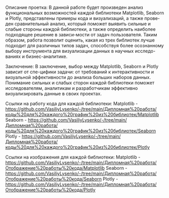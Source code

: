Описание проетка:
В данной работе будет произведен анализ функциональных возможностей каждой библиотеки Matplotlib, Seaborn и Plotly, представлены примеры кода и визуализаций, а также прове-ден сравнительный анализ, который поможет выявить сильные и слабые стороны каждой библиотеки, а также определить наиболее подходящее решение в зависи-мости от задач пользователя. Таким образом, работа позволит оценить, какая из трех библиотек лучше подходит для различных типов задач, способствуя более осознанному выбору инструмента для визуализации данных в научных исследо-ваниях и бизнес-аналитике.

Заключение:
В заключение, выбор между Matplotlib, Seaborn и Plotly зависит от спе-цифики задачи: от требований к интерактивности и визуальной эффективности до анализа больших наборов данных. Понимание сильных и слабых сторон каждой библиотеки поможет исследователям, аналитикам и разработчикам эффективно визуализировать данные в своих проектах.

Ссылки на работу кода для каждой библиотеки:
  Matplotlib - https://github.com/VasiliyLysenko/-/tree/main/Дипломная%20работа/коды%20для%20каждого%20график%20из%20библиотек/Matplotlib
  Seaborn - https://github.com/VasiliyLysenko/-/tree/main/Дипломная%20работа/коды%20для%20каждого%20график%20из%20библиотек/Seaborn
  Plotly - https://github.com/VasiliyLysenko/-/tree/main/Дипломная%20работа/коды%20для%20каждого%20график%20из%20библиотек/Plotly
  
Ссылки на изображения для каждой библиотеки:
  Matplotlib - https://github.com/VasiliyLysenko/-/tree/main/Дипломная%20работа/Отображение%20работы%20кода/Matplotlib
  Seaborn - https://github.com/VasiliyLysenko/-/tree/main/Дипломная%20работа/Отображение%20работы%20кода/Seaborn
  Plotly - https://github.com/VasiliyLysenko/-/tree/main/Дипломная%20работа/Отображение%20работы%20кода/Plotly

